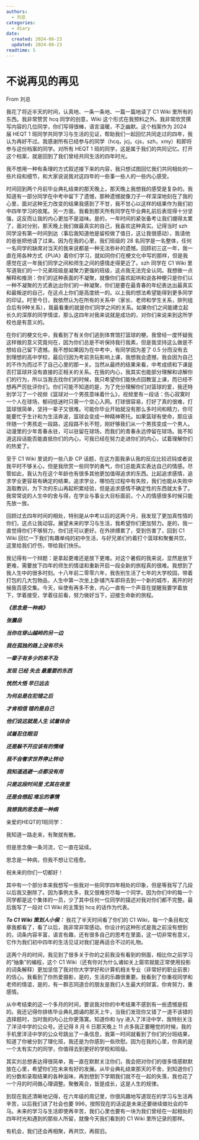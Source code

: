 ```yaml
---
authors:
  - 刘总
categories:
  - diary
date:
  created: 2024-08-23
  updated: 2024-08-23
readtime: 5
---
```


# 不说再见的再见 

From 刘总

我花了将近半天的时间，认真地、一条一条地、一篇一篇地读了 C1 Wiki 里所有的东西。我非常赞赏 hcq 同学的创意，Wiki 这个形式在我预料之外。我非常欣赏撰写内容的几位同学，你们写得很棒，语言温暖，不乏幽默。这个档案作为 2024 届 HEQT 1 班同学共同学习与生活的见证，帮助我们一起回忆共同走过的四年，我认为再好不过。我感谢所有已经参与的同学（hcq，jcj，cjs，szh，xmy）和即将参与这份档案的同学。对所有 HEQT 1 班的同学，这是属于我们的共同记忆。打开这个档案，就是回到了我们曾经共同生活的四年时光。

我不想用一种有条理的方式叙述接下来的内容，我只想试图回忆我们共同相处的一些片段和细节，和大家说说我对这四年的一些事一些人的一些内心感受。

<!-- more -->

时间回到两个月前毕业典礼结束的那天晚上，那天晚上我想我的感受是复杂的。我知道有一部分同学在中考中留下了遗憾，那种遗憾就像刀子一样深深地刻在了我的心里，面对这种无力改变的结果我感到了不甘，我不甘心以这样的结果作为我们初中四年学习的收尾。另一方面，我看到那天所有同学在毕业典礼前后表现得十分坚强，这反而让我的内心更加不是滋味。是的，一年时间的紧张备考让我们绷得太累了，面对分别，那天晚上我们做最真实的自己，我喜欢这种真实。记得当时 szh 同学没有第一时间到达（事后我知道他是留校做了值日，这让我很感动），我请他的爸爸把他请了过来。因为在我的心里，我们班级的 28 名同学是一名整体，任何一名同学的缺席对当天的我来说都是一种无法弥补的遗憾。回顾初三这一年，我一直在用各种方式《PUA》着你们学习，就如同你们在梗文化中写的那样，但是我感觉在这一年我们同学之间和师生之间的感情走得更近了。szh 同学在 C1 Wiki 里写道我们的一个兄弟班级是凝聚力更强的班级，这点我无法完全认同。我想做一点解释和推测：你们的这种表面的不凝聚，就像你们喜欢起哄和说各种梗只是你们以一种不凝聚的方式表达出你们的一种凝聚，你们是要在最青春的年纪表达出最真实和最叛逆的自己，在这点上你们是高度统一的。以上我的想法希望能得到更多同学的印证。时至今日，我依然认为在所有的关系中（家长、老师和学生关系，排列组合后有9种关系），我最看重的就是你们同学之间的关系。如果你们之间能建立起长久的深厚的同学情谊，那么这四年对我来说就是成功的，对你们来说来到这所学校也是有意义的。

在你们的梗文化中，我看到了有关你们逃到体育馆打篮球的梗。我曾经一度怀疑我这样做的意义究竟何在，因为你们总是不听保持我行我素，但是我坚持这么做是不想给自己留下遗憾。我不想如果因为在中考中，有同学因为差了 0.5 分而没有去到理想的高中学校，最后归因为考前贪玩影响上课，我想我会遗憾，我会因为自己的不作为而过不了自己心里的那一关。当然从最终的结果来看，中考成绩和下课是否打篮球并没有直接的正相关的关系。在我的内心，我其实也能部分理解和谅解你们的行为，所以当我去找你们的时候，我只希望你们能快点回教室上课，而已经不想再严厉批评你们。你们可能不知道的是，为了充分理解你们对篮球的爱，我还特别学习了一个视频《篮球对一个男孩意味着什么》，视频里有一段话：伤心寂寞时一个人在球场，郁闷低迷时只需一个空心入网。打球很容易，打好了真的很难，打篮球很简单，坚持一辈子又很难。可能你毕业开始就没有那么多时间和精力，你可能要忙于生计和为生活奔波，篮球会变成一种精神寄托。如果篮球有使命，那应该伴随一个男孩走一段路，这段路不长不短，刚好够我们从一个男孩变成一个男人。动漫里的少年青春永驻，可以驻留在球场，而我们的青春永远停留在球场。我不知道这段话能否能直抵你们的内心，可我已经在努力走进你们的内心，试着理解你们的热爱了。

至于 C1 Wiki 里说的一些八卦 CP 话题，在这方面我承认我的反应比较迟钝或者说我平时不够关心，但是我欣赏一些同学的勇气，你们总能真实表达自己的情感。尽管如此，我认为在这个年龄也有很多其他更加值得追求的东西。比起追求感情，追求学业更容易有确定的结果。追求学业，哪怕在过程中有失败，我们也能从失败中汲取教训，为下次的东山再起积累经验，但是追求感情不确定性的东西就太多了。我常常说的人生中的舍与得，在学业与事业大目标面前，个人的情感很多时候只能先放一放。

回顾过去四年时间的相处，特别是从中考以后的这两个月，我发现了更加真性情的你们，这点让我动容。展望未来的学习与生活，我希望你们更加努力。是的，我一直觉得你们不够努力，你们还可以更好。在外拼搏累了，受到伤害了，回到 C1 Wiki 回忆一下我们有趣单纯的初中生活，与好兄弟们约着打个篮球和聚餐共饮，这里给我们疗伤，带给我们快乐。

我记得有一个辩题：是拿起更难还是放下更难。对这个暑假的我来说，显然是放下更难，需要放下四年的师生的情谊和重新开启一段全新的旅程真的很难。我想到了我人生中的很多时刻。十八年前二零零六年，我告别生活了七年的大学校园，带着打包的几大包物品，人生中第一次坐上卧铺汽车即将去到一个新的城市，离开的时候我百感交集。今天，纵使有再多不舍，内心一直有一个声音在提醒我要学着放下，学着接受，学着往前看，努力做好当下，迎接生命新的旅程。



***《思念是一种病》***

***张震岳***

***当你在穿山越岭的另一边***

***我在孤独的路上没有尽头***

***一辈子有多少的来不及***

***发现 已经 失去 最重要的东西***

***恍然大悟 早已远去***

***为何总是在犯错之后***

***才肯相信 错的是自己***

***他们说这就是人生 试着体会***

***试着忍住眼泪***

***还是躲不开应该有的情绪***

***我不会奢求世界停止转动***

***我知道逃避一点都没有用***

***只是这段时间里 尤其在夜里***

***还是会想起 难忘的事情***

***我想我的思念是一种病***



亲爱的HEQT的1班同学：

我知道一路走来，有聚就有散。

但是思念像一条河流，它一直在延续。

思念是一种病，但我不想让它痊愈。

祝未来的你们一切都好！


其中有一个部分本来我想写一些我对一些同学四年相处的印象，但是等我写了几段以后我又删除了。因为事例太多，我又很难穷尽每一个同学。因为你们中的每一个同学都是这个集体的一员，少了其中任何一位同学的描述对我对你们都不完整。最后我写了一段对 C1 Wiki 的主策划 hcq 的话作为代表。

***To C1 Wiki 策划人小侯：*** 我花了半天时间看了你们的 C1 Wiki，每一个条目和文章我都看了，看了以后，我非常非常感动。你设计的这种形式是我之前没有想到的，词条内容丰富，语言有趣，还有很多自己的思考在里面，这一切非常有意义，它作为我们初中四年的生活见证对我们是再适合不过的礼物。

这两个月的时间，我见到了很多关于你的之前我没有看到的侧面，相比你之前学习的“抽象”的编程，这个 C1 Wiki（还有你对为什么诸如关上窗帘就能正常使用投影的词条解释）更加坚信了我对你大学学好和计算机相关专业（非常好的职业前景）的信心。我看到了你热爱摄影，是的，生活的乐趣很重要。我看到了你重视同学和老师的情谊，是的，有一群志同道合的朋友是我们人生最大的财富。你肯努力，重感情。

从中考结束的这一个多月的时间，要说我对你的中考结果不感到有一些遗憾是假的。我还记得你排练毕业典礼朗诵的那天上午，当我们发现你又错了一道不该错的选择题时，当时我的内心比你更落寞。知道你和 lyy 进入了洋泾中学，我特别关注了洋泾中学的公众号。还记得 8 月 6 日那天晚上 11 点多我正要睡觉的时候，我的手机里洋泾中学的公众号跳出了一条信息，我第一时间就看到了你们的分班结果，知道了你被分到了理化班，我还是为你感到一些欣慰。因为在我的心里，你真的是一个太有实力的同学，你值得去到更好的学校和班级。

其实刘总想表达得很简单，我一直在默默关注你们，我会把对你们的很多情感默默放在心里，希望你们在未来有好的发展。从毕业典礼结束那天的不舍，到知道你们的分数和录取结果的各种滋味，再到想到下学期我们就不在一起的失落，我也花了一个月的时间做心理调整。聚散离合，皆是成长，这是人生的规律。

到现在我还清晰地记得，在六年级的周记里，你很风趣地写道现在的学习与生活再辛苦，以后我们进了社会也要 996，按照现在的话说是未来还要继续做社会的牛马。未来的学习与生活即使再辛苦，我们心里也要有一块为我们曾经在一起相处的四年时光和遇到的那些人所留，就像今天我们看到的 C1 Wiki 里所记录的那样。

有机会，我们还会再相聚，再共饮，再叙旧。

